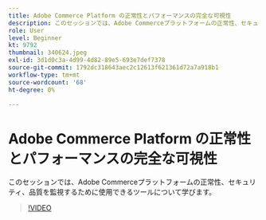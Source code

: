 ```yaml
---
title: Adobe Commerce Platform の正常性とパフォーマンスの完全な可視性
description: このセッションでは、Adobe Commerceプラットフォームの正常性、セキュリティ、品質を監視するために使用できるツールについて学びます。
role: User
level: Beginner
kt: 9792
thumbnail: 340624.jpeg
exl-id: 3d1d0c3a-4d99-4d82-89e5-693e7def7378
source-git-commit: 1792dc318643aec2c12613f621361d72a7a918b1
workflow-type: tm+mt
source-wordcount: '68'
ht-degree: 0%

---
```


# Adobe Commerce Platform の正常性とパフォーマンスの完全な可視性

このセッションでは、Adobe Commerceプラットフォームの正常性、セキュリティ、品質を監視するために使用できるツールについて学びます。

>[!VIDEO](https://video.tv.adobe.com/v/340624/?quality=12&learn=on)
